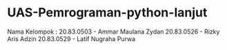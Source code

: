 # UAS-Pemrograman-python-lanjut
Nama Kelompok :
20.83.0503 - Ammar Maulana Zydan
20.83.0526 - Rizky Aris Adzin
20.83.0529 - Latif Nugraha Purwa
